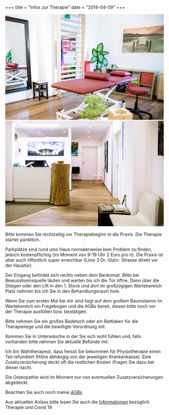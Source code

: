 +++
title = "Infos zur Therapie"
date = "2014-04-09"
+++

<img src="/img/infoszurtherapie.webp" >

<img src="/img/infoszurtherapie2.webp" >


Bitte kommen Sie rechtzeitig vor Therapiebeginn in die Praxis. Die Therapie startet pünktlich.


Parkplätze sind rund ums Haus normalerweise kein Problem zu finden, jedoch kostenpflichtig (im Moment von 9-19 Uhr 2 Euro pro h).  Die Praxis ist aber auch öffentlich super erreichbar (Linie 3 Dr. Glatz- Strasse direkt vor der Haustür).


Der Eingang befindet sich rechts neben dem Bankomat. Bitte bei Bewusstseinsquelle läuten und warten bis ich die Tür öffne. Dann über die Stiegen oder den Lift in den 1. Stock und dort im großzügigen Wartebereich Platz nehmen bis ich Sie in den Behandlungsraum hole.

Wenn Sie zum ersten Mal bei mir sind liegt auf dem großem Baumstamm im Wartebereich ein Fragebogen und die AGBs bereit, diesen bitte noch vor der Therapie ausfüllen bzw. bestätigen.


Bitte nehmen Sie ein großes Badetuch oder ein Bettlaken für die Therapieliege und die bewilligte Verordnung mit.


Kommen Sie in Unterwäsche in der Sie sich wohl fühlen und, falls vorhanden bitte nehmen Sie aktuelle Befunde mit.


Ich bin Wahltherapeut, dass heisst Sie bekommen für Physiotherapie einen Teil refundiert (Höhe abhängig von der jeweiligen Krankenkasse). Eine Zusatzversicherung deckt oft die restlichen Kosten (fragen Sie dazu bei dieser nach).


Die Osteopathie wird im Moment nur von eventuellen Zusatzversicherungen abgedeckt.

Beachten Sie auch noch meine [AGBs](/agbs)

Aus aktuellen Anlass bitte lesen Sie auch die [Informationen](/aktuelleinfoscovid) bezüglich Therapie und Covid 19

